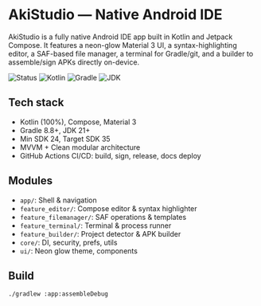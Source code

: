 # AkiStudio — Native Android IDE

AkiStudio is a fully native Android IDE app built in Kotlin and Jetpack Compose. It features a neon-glow Material 3 UI, a syntax-highlighting editor, a SAF-based file manager, a terminal for Gradle/git, and a builder to assemble/sign APKs directly on-device.

![Status](https://img.shields.io/badge/status-pre--release-cyan)
![Kotlin](https://img.shields.io/badge/kotlin-100%25-purple)
![Gradle](https://img.shields.io/badge/gradle-8.8+-black)
![JDK](https://img.shields.io/badge/JDK-21+-black)

## Tech stack
- Kotlin (100%), Compose, Material 3
- Gradle 8.8+, JDK 21+
- Min SDK 24, Target SDK 35
- MVVM + Clean modular architecture
- GitHub Actions CI/CD: build, sign, release, docs deploy

## Modules
- `app/`: Shell & navigation
- `feature_editor/`: Compose editor & syntax highlighter
- `feature_filemanager/`: SAF operations & templates
- `feature_terminal/`: Terminal & process runner
- `feature_builder/`: Project detector & APK builder
- `core/`: DI, security, prefs, utils
- `ui/`: Neon glow theme, components

## Build
```bash
./gradlew :app:assembleDebug
